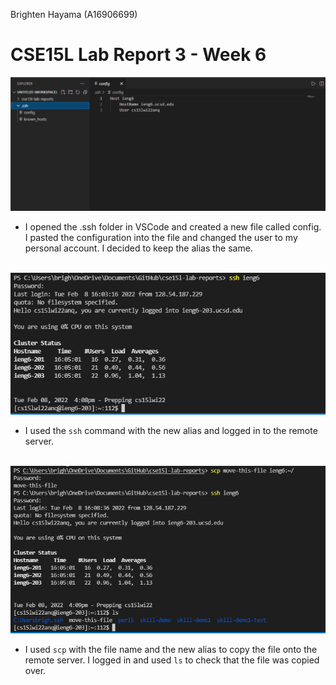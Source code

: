 Brighten Hayama (A16906699)
# **CSE15L Lab Report 3 - Week 6** 

![Image](./screenshots/report3/1.PNG)
* I opened the .ssh folder in VSCode and created a new file called config. I pasted the configuration into the file and changed the user to my personal account. I decided to keep the alias the same.
<br/><br/>

![Image](./screenshots/report3/2.PNG)
* I used the `ssh` command with the new alias and logged in to the remote server.
<br/><br/>

![Image](./screenshots/report3/3.PNG)
* I used `scp` with the file name and the new alias to copy the file onto the remote server. I logged in and used `ls` to check that the file was copied over.
